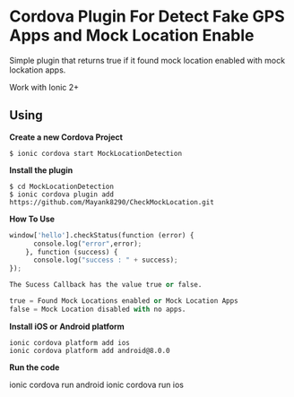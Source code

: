 # Cordova Plugin For Detect Fake GPS Apps and Mock Location Enable

Simple plugin that returns true if it found mock location enabled with mock lockation apps.

Work with Ionic 2+ 

## Using

**Create a new Cordova Project**

    $ ionic cordova start MockLocationDetection
    
**Install the plugin**

    $ cd MockLocationDetection
    $ ionic cordova plugin add https://github.com/Mayank8290/CheckMockLocation.git
    

**How To Use**
```python
window['hello'].checkStatus(function (error) {
      console.log("error",error);
    }, function (success) {
      console.log("success : " + success);
});

The Sucess Callback has the value true or false.

true = Found Mock Locations enabled or Mock Location Apps
false = Mock Location disabled with no apps.
```


**Install iOS or Android platform**

    ionic cordova platform add ios
    ionic cordova platform add android@8.0.0
    
**Run the code**

   ionic cordova run android
   ionic cordova run ios


